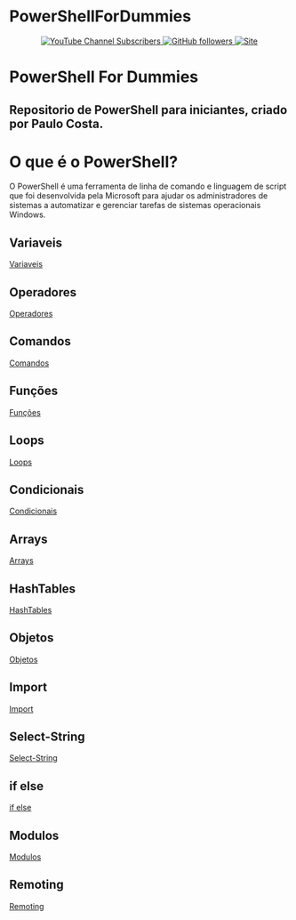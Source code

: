 # PowerShellForDummies

<p align="center">

<p align="center">
  <a href="http://youtube.com/paulocostati?sub_confirmation=1">
    <img alt="YouTube Channel Subscribers" src="https://img.shields.io/youtube/channel/subscribers/UClBO4kSVP2LcFJZP1wgHWHA?style=social">
  </a>
  <a href="http://github.com/paulocostati">
    <img alt="GitHub followers" src="https://img.shields.io/github/followers/paulocostatipe?style=social">
  </a>
  <a href="http://paulocostati.com.br">
    <img alt="Site" src="https://img.shields.io/badge/paulocostati.com.br-Site-green">
  </a>
</p>

# PowerShell For Dummies
## Repositorio de PowerShell para iniciantes, criado por Paulo Costa.


# O que é o PowerShell?

O PowerShell é uma ferramenta de linha de comando e linguagem de script que foi desenvolvida pela Microsoft para ajudar os administradores de sistemas a automatizar e gerenciar tarefas de sistemas operacionais Windows.

## Variaveis

[Variaveis](Conteudo/Variaveis.md)

## Operadores

[Operadores](Conteudo/%23%20Operadores%20No%20PowerShell.md)

## Comandos

[Comandos](Conteudo/Comandos.md)

## Funções

[Funções](Conteudo/Funcoes.md)

## Loops

[Loops](Conteudo/Loops.md)

## Condicionais

[Condicionais](Conteudo/Condicionais.md)

## Arrays

[Arrays](Conteudo/Arrays.md)

## HashTables

[HashTables](Conteudo/Hash%20Table.md)

## Objetos

[Objetos](Conteudo/Objetos.md)

## Import 

[Import](Conteudo/Import.md)

## Select-String

[Select-String](Conteudo/Select-String.md)

## if else

[if else](Conteudo/if%20else.md)

## Modulos

[Modulos](Conteudo/Modulos.md)

## Remoting

[Remoting](Conteudo/Remoting.md)
